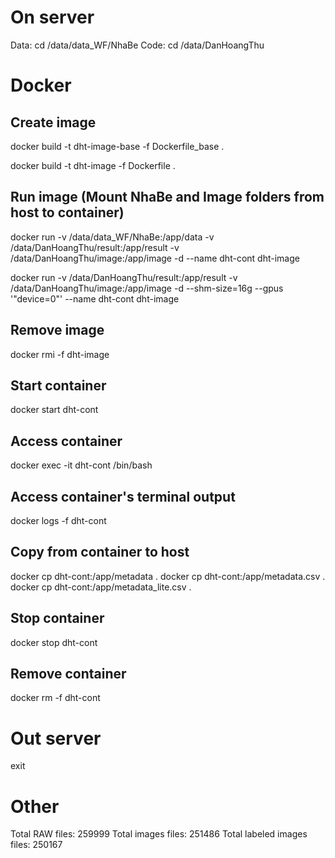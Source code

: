 # On server
Data: cd /data/data_WF/NhaBe
Code: cd /data/DanHoangThu

# Docker
## Create image
docker build -t dht-image-base -f Dockerfile_base .

docker build -t dht-image -f Dockerfile .
## Run image (Mount NhaBe and Image folders from host to container)
docker run -v /data/data_WF/NhaBe:/app/data -v /data/DanHoangThu/result:/app/result -v /data/DanHoangThu/image:/app/image -d --name dht-cont dht-image

docker run -v /data/DanHoangThu/result:/app/result -v /data/DanHoangThu/image:/app/image -d --shm-size=16g --gpus '"device=0"' --name dht-cont dht-image
## Remove image
docker rmi -f dht-image

## Start container
docker start dht-cont
## Access container
docker exec -it dht-cont /bin/bash
## Access container's terminal output
docker logs -f dht-cont
## Copy from container to host
docker cp dht-cont:/app/metadata .
docker cp dht-cont:/app/metadata.csv .
docker cp dht-cont:/app/metadata_lite.csv .
## Stop container
docker stop dht-cont
## Remove container
docker rm -f dht-cont

# Out server
exit

# Other
Total RAW files: 259999
Total images files: 251486
Total labeled images files: 250167